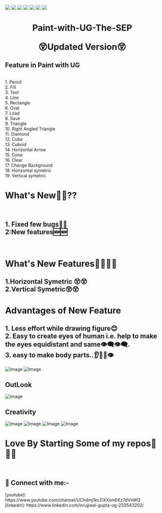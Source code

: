 ![](https://img.shields.io/badge/Welcome-Developers-sliver.svg) 
![](https://img.shields.io/badge/Programming_Language-c++-blue.svg)
![](https://img.shields.io/badge/Library-Graphics.h-gold.svg)
![](https://img.shields.io/badge/Platform-Desktop_Development-green.svg)
![](https://img.shields.io/badge/Status-Beta-green.svg)
![](https://img.shields.io/badge/Version-CodeBlocks_20.03-red.svg)
![](https://img.shields.io/badge/Version-updated-blue.svg)
<h1><p align="center">Paint-with-UG-The-SEP</p>
<p align="center">😲Updated Version😲</p> </h1>
<h2> Feature in Paint with UG</h2><br>
1. Pencil <br>
2. Fill<br>
3. Text<br>
4. Line <br>
5. Rectangle<br>
6. Oval<br>
7. Load <br>
8. Save<br>
9. Triangle<br>
10. Right Angled Triangle<br>
11. Diamond<br>
12. Cube<br>
13. Cuboid<br>
14. Horizontal Arrow<br>
15. Cone<br>
16. Clear<br>
17. Change Background<br>
18. Horizontal symetric<br>
19. Vertical symetric<br>
<h1>What's New👀👀??</h1><br>
<h2>1. Fixed few bugs🐛🐛</br>
2:New features🆕🆕</h2></br>
<h1>What's New Features🤔🤔🤔🤔</h1>
<h2>1.Horizontal Symetric 😲😲</br>
    2.Vertical Symetric😲😲</h2>
<h1>Advantages of New Feature</h1>
<h2>1. Less effort while drawing figure😊</br>
    2. Easy to create eyes of human i.e. help  to make the eyes equidistant and same👁‍🗨👁‍🗨.</br>
    3. easy to make body parts..👂👃👅👁</br></h2>
<img src="https://github.com/UG-SEP/Project-Guidance/blob/main/Desktop%20Application/Advanced/C%2B%2B/Paint%20With%20UG/screenshot/doremon.jpg" alt="Image" >
<img src="https://github.com/UG-SEP/Project-Guidance/blob/main/Desktop%20Application/Advanced/C%2B%2B/Paint%20With%20UG/screenshot/verti_sym.jpg" alt="Image" >
<h2>OutLook</h2>
 <img src="https://github.com/UG-SEP/Project-Guidance/blob/main/Desktop%20Application/Advanced/C%2B%2B/Paint%20With%20UG/screenshot/new%20look.jpg" alt="Image" >
 <h2>Creativity</h2> 
 <img src="https://github.com/UG-SEP/Project-Guidance/blob/main/Desktop%20Application/Advanced/C%2B%2B/Paint%20With%20UG/screenshot/Screenshot%202021-02-09%20215935.jpg" alt="Image" >
 <img src="https://github.com/UG-SEP/Project-Guidance/blob/main/Desktop%20Application/Advanced/C%2B%2B/Paint%20With%20UG/screenshot/Screenshot%202021-02-09%20223034.jpg" alt="Image">
 <img src="https://github.com/UG-SEP/Project-Guidance/blob/main/Desktop%20Application/Advanced/C%2B%2B/Paint%20With%20UG/screenshot/Screenshot%202021-02-09%20223338.jpg" alt="Image">
 <img src="https://github.com/UG-SEP/Project-Guidance/blob/main/Desktop%20Application/Advanced/C%2B%2B/Paint%20With%20UG/screenshot/Screenshot%202021-02-09%20223744.jpg" alt="Image">
<h1> Love By Starting Some of my repos💖💖💖</h1><br>
<h2> 🤝 Connect with me:-</h2>
 [youtube]: https://www.youtube.com/channel/UChdmj1kcZiXXsmEKz7dVnWQ </br>
[linkedin]: https://www.linkedin.com/in/ujjwal-gupta-ug-233543202/ </br>


